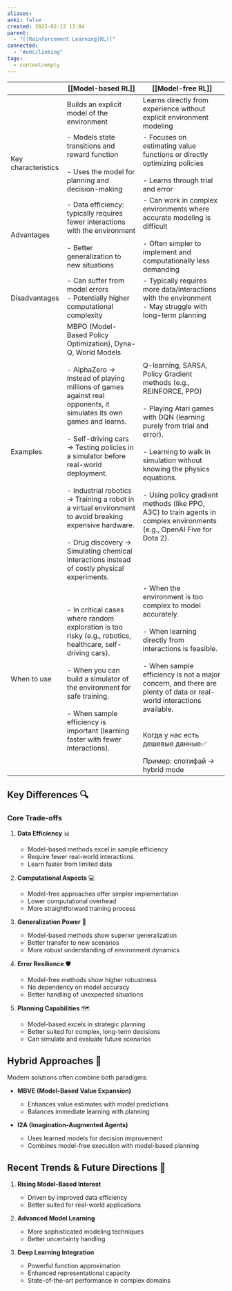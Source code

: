 ```yaml
---
aliases: 
anki: false
created: 2025-02-12 13:04
parent:
  - "[[Reinforcement Learning|RL]]"
connected:
  - "#обс/linking"
tags:
  - content/empty
---
```


|                     | [[Model-based RL]]                                                                                                                                                                                                                                                                                                                                                                                                                                                                                             | [[Model-free RL]]                                                                                                                                                                                                                                                                                                                                                     |
| ------------------- | -------------------------------------------------------------------------------------------------------------------------------------------------------------------------------------------------------------------------------------------------------------------------------------------------------------------------------------------------------------------------------------------------------------------------------------------------------------------------------------------------------------- | --------------------------------------------------------------------------------------------------------------------------------------------------------------------------------------------------------------------------------------------------------------------------------------------------------------------------------------------------------------------- |
|                     | Builds an explicit model of the environment                                                                                                                                                                                                                                                                                                                                                                                                                                                                    | Learns directly from experience without explicit environment modeling                                                                                                                                                                                                                                                                                                 |
| Key characteristics | - Models state transitions and reward function<br><br>- Uses the model for planning and decision-making                                                                                                                                                                                                                                                                                                                                                                                                        | - Focuses on estimating value functions or directly optimizing policies<br><br>- Learns through trial and error                                                                                                                                                                                                                                                       |
| Advantages          | - Data efficiency: typically requires fewer interactions with the environment<br><br>- Better generalization to new situations                                                                                                                                                                                                                                                                                                                                                                                 | - Can work in complex environments where accurate modeling is difficult<br><br>- Often simpler to implement and computationally less demanding                                                                                                                                                                                                                        |
| Disadvantages       | - Can suffer from model errors<br>- Potentially higher computational complexity                                                                                                                                                                                                                                                                                                                                                                                                                                | - Typically requires more data/interactions with the environment<br>- May struggle with long-term planning                                                                                                                                                                                                                                                            |
| Examples            | MBPO (Model-Based Policy Optimization), Dyna-Q, World Models<br><br>- AlphaZero → Instead of playing millions of games against real opponents, it simulates its own games and learns.<br>    <br>- Self-driving cars → Testing policies in a simulator before real-world deployment.<br>    <br>- Industrial robotics → Training a robot in a virtual environment to avoid breaking expensive hardware.<br>    <br>- Drug discovery → Simulating chemical interactions instead of costly physical experiments. | Q-learning, SARSA, Policy Gradient methods (e.g., REINFORCE, PPO)<br><br>- Playing Atari games with DQN (learning purely from trial and error).<br>    <br>- Learning to walk in simulation without knowing the physics equations.<br>    <br>- Using policy gradient methods (like PPO, A3C) to train agents in complex environments (e.g., OpenAI Five for Dota 2). |
| When to use         | - In critical cases where random exploration is too risky (e.g., robotics, healthcare, self-driving cars).<br>    <br>- When you can build a simulator of the environment for safe training.<br>    <br>- When sample efficiency is important (learning faster with fewer interactions).                                                                                                                                                                                                                       | - When the environment is too complex to model accurately.<br>    <br>- When learning directly from interactions is feasible.<br>    <br>- When sample efficiency is not a major concern, and there are plenty of data or real-world interactions available.<br>    <br><br>Когда у нас есть дешевые данные✅<br><br>Пример: спотифай -> hybrid mode                   |

  
## Key Differences 🔍

### Core Trade-offs
1. **Data Efficiency** 📊
   - Model-based methods excel in sample efficiency
   - Require fewer real-world interactions
   - Learn faster from limited data

2. **Computational Aspects** 💻
   - Model-free approaches offer simpler implementation
   - Lower computational overhead
   - More straightforward training process

3. **Generalization Power** 🎯
   - Model-based methods show superior generalization
   - Better transfer to new scenarios
   - More robust understanding of environment dynamics

4. **Error Resilience** 🛡️
   - Model-free methods show higher robustness
   - No dependency on model accuracy
   - Better handling of unexpected situations

5. **Planning Capabilities** 🗺️
   - Model-based excels in strategic planning
   - Better suited for complex, long-term decisions
   - Can simulate and evaluate future scenarios

## Hybrid Approaches 🤝

Modern solutions often combine both paradigms:
- **MBVE (Model-Based Value Expansion)**
  - Enhances value estimates with model predictions
  - Balances immediate learning with planning
  
- **I2A (Imagination-Augmented Agents)**
  - Uses learned models for decision improvement
  - Combines model-free execution with model-based planning

## Recent Trends & Future Directions 🚀

1. **Rising Model-Based Interest**
   - Driven by improved data efficiency
   - Better suited for real-world applications

2. **Advanced Model Learning**
   - More sophisticated modeling techniques
   - Better uncertainty handling

3. **Deep Learning Integration**
   - Powerful function approximation
   - Enhanced representational capacity
   - State-of-the-art performance in complex domains